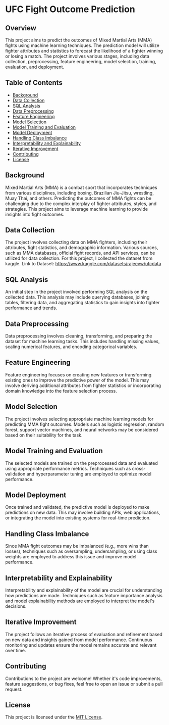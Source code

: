 # UFC Fight Outcome Prediction

## Overview
This project aims to predict the outcomes of Mixed Martial Arts (MMA) fights using machine learning techniques. The prediction model will utilize fighter attributes and statistics to forecast the likelihood of a fighter winning or losing a match. The project involves various stages, including data collection, preprocessing, feature engineering, model selection, training, evaluation, and deployment.

## Table of Contents
- [Background](#background)
- [Data Collection](#data-collection)
- [SQL Analysis](#sql-analysis)
- [Data Preprocessing](#data-preprocessing)
- [Feature Engineering](#feature-engineering)
- [Model Selection](#model-selection)
- [Model Training and Evaluation](#model-training-and-evaluation)
- [Model Deployment](#model-deployment)
- [Handling Class Imbalance](#handling-class-imbalance)
- [Interpretability and Explainability](#interpretability-and-explainability)
- [Iterative Improvement](#iterative-improvement)
- [Contributing](#contributing)
- [License](#license)

## Background
Mixed Martial Arts (MMA) is a combat sport that incorporates techniques from various disciplines, including boxing, Brazilian Jiu-Jitsu, wrestling, Muay Thai, and others. Predicting the outcomes of MMA fights can be challenging due to the complex interplay of fighter attributes, styles, and strategies. This project aims to leverage machine learning to provide insights into fight outcomes.

## Data Collection
The project involves collecting data on MMA fighters, including their attributes, fight statistics, and demographic information. Various sources, such as MMA databases, official fight records, and API services, can be utilized for data collection. For this project, I collected the dataset from kaggle.
Link to Dataset: https://www.kaggle.com/datasets/rajeevw/ufcdata

## SQL Analysis
An initial step in the project involved performing SQL analysis on the collected data. This analysis may include querying databases, joining tables, filtering data, and aggregating statistics to gain insights into fighter performance and trends.

## Data Preprocessing
Data preprocessing involves cleaning, transforming, and preparing the dataset for machine learning tasks. This includes handling missing values, scaling numerical features, and encoding categorical variables.

## Feature Engineering
Feature engineering focuses on creating new features or transforming existing ones to improve the predictive power of the model. This may involve deriving additional attributes from fighter statistics or incorporating domain knowledge into the feature selection process.

## Model Selection
The project involves selecting appropriate machine learning models for predicting MMA fight outcomes. Models such as logistic regression, random forest, support vector machines, and neural networks may be considered based on their suitability for the task.

## Model Training and Evaluation
The selected models are trained on the preprocessed data and evaluated using appropriate performance metrics. Techniques such as cross-validation and hyperparameter tuning are employed to optimize model performance.

## Model Deployment
Once trained and validated, the predictive model is deployed to make predictions on new data. This may involve building APIs, web applications, or integrating the model into existing systems for real-time prediction.

## Handling Class Imbalance
Since MMA fight outcomes may be imbalanced (e.g., more wins than losses), techniques such as oversampling, undersampling, or using class weights are employed to address this issue and improve model performance.

## Interpretability and Explainability
Interpretability and explainability of the model are crucial for understanding how predictions are made. Techniques such as feature importance analysis and model explainability methods are employed to interpret the model's decisions.

## Iterative Improvement
The project follows an iterative process of evaluation and refinement based on new data and insights gained from model performance. Continuous monitoring and updates ensure the model remains accurate and relevant over time.

## Contributing
Contributions to the project are welcome! Whether it's code improvements, feature suggestions, or bug fixes, feel free to open an issue or submit a pull request.

## License
This project is licensed under the [MIT License](LICENSE).
